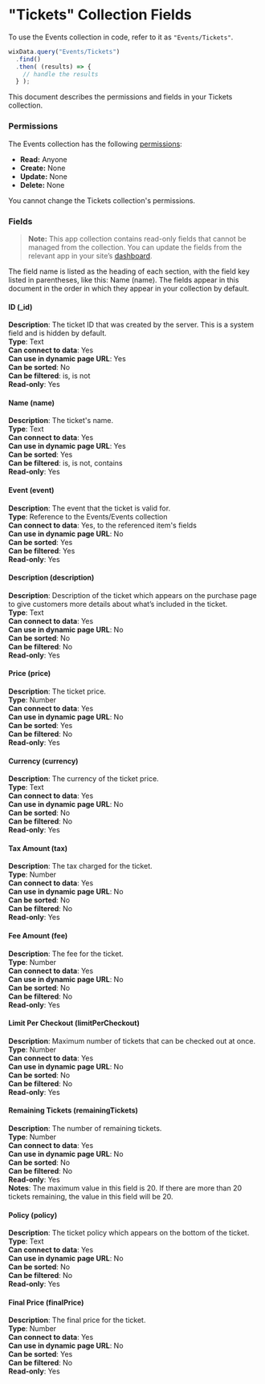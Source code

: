 <!-- This article was published using the Doc Push single-sourcing tool. Any changes to this article MUST be made in the source file. Find it at www.github.com/wix-private/velo-docs.-->



# "Tickets" Collection Fields







To use the Events collection in code, refer to it as `"Events/Tickets"`.

```javascript
wixData.query("Events/Tickets")
  .find()
  .then( (results) => {
    // handle the results
  } );
```

This document describes the permissions and fields in your Tickets collection.

### Permissions 

The Events collection has the following [permissions](https://support.wix.com/en/article/about-collection-permissions):

-   **Read:** Anyone 
-   **Create:** None
-   **Update:** None
-   **Delete:** None

You cannot change the Tickets collection's permissions. 

### Fields 

> **Note:**
> This app collection contains read-only fields that cannot be managed from the collection. You can update the fields from the relevant app in your site’s [dashboard](https://support.wix.com/en/article/accessing-your-sites-dashboard).

The field name is listed as the heading of each section, with the field key listed in parentheses, like this: Name (name). The fields appear in this document in the order in which they appear in your collection by default.

#### ID (\_id) 

**Description**: The ticket ID that was created by the server. This is a system field and is hidden by default.  
**Type**: Text  
**Can connect to data**: Yes  
**Can use in dynamic page URL**: Yes  
**Can be sorted**: No  
**Can be filtered**: is, is not  
**Read-only**: Yes

#### Name (name) 

**Description**: The ticket's name.  
**Type**: Text  
**Can connect to data**: Yes  
**Can use in dynamic page URL**: Yes  
**Can be sorted**: Yes  
**Can be filtered**: is, is not, contains  
**Read-only**: Yes

#### Event (event) 

**Description**: The event that the ticket is valid for.  
**Type**: Reference to the Events/Events collection  
**Can connect to data**: Yes, to the referenced item's fields  
**Can use in dynamic page URL**: No  
**Can be sorted**: Yes  
**Can be filtered**: Yes  
**Read-only**: Yes

#### Description (description) 

**Description**: Description of the ticket which appears on the purchase page to give customers more details about what’s included in the ticket.  
**Type**: Text  
**Can connect to data**: Yes  
**Can use in dynamic page URL**: No  
**Can be sorted**: No  
**Can be filtered**: No  
**Read-only**: Yes

#### Price (price) 

**Description**: The ticket price.  
**Type**: Number  
**Can connect to data**: Yes  
**Can use in dynamic page URL**: No  
**Can be sorted**: Yes  
**Can be filtered**: No  
**Read-only**: Yes

#### Currency (currency) 

**Description**: The currency of the ticket price.  
**Type**: Text  
**Can connect to data**: Yes  
**Can use in dynamic page URL**: No  
**Can be sorted**: No  
**Can be filtered**: No  
**Read-only**: Yes

#### Tax Amount (tax) 

**Description**: The tax charged for the ticket.  
**Type**: Number  
**Can connect to data**: Yes  
**Can use in dynamic page URL**: No  
**Can be sorted**: No  
**Can be filtered**: No  
**Read-only**: Yes

#### Fee Amount (fee) 

**Description**: The fee for the ticket.  
**Type**: Number  
**Can connect to data**: Yes  
**Can use in dynamic page URL**: No  
**Can be sorted**: No  
**Can be filtered**: No  
**Read-only**: Yes

#### Limit Per Checkout (limitPerCheckout) 

**Description**: Maximum number of tickets that can be checked out at once.  
**Type**: Number  
**Can connect to data**: Yes  
**Can use in dynamic page URL**: No  
**Can be sorted**: No  
**Can be filtered**: No  
**Read-only**: Yes

#### Remaining Tickets (remainingTickets) 

**Description**: The number of remaining tickets.  
**Type**: Number  
**Can connect to data**: Yes  
**Can use in dynamic page URL**: No  
**Can be sorted**: No  
**Can be filtered**: No  
**Read-only**: Yes  
**Notes**: The maximum value in this field is 20. If there are more than 20 tickets remaining, the value in this field will be 20.

#### Policy (policy) 

**Description**: The ticket policy which appears on the bottom of the ticket.  
**Type**: Text  
**Can connect to data**: Yes  
**Can use in dynamic page URL**: No  
**Can be sorted**: No  
**Can be filtered**: No  
**Read-only**: Yes

#### Final Price (finalPrice) 

**Description**: The final price for the ticket.  
**Type**: Number  
**Can connect to data**: Yes  
**Can use in dynamic page URL**: No  
**Can be sorted**: Yes  
**Can be filtered**: No  
**Read-only**: Yes